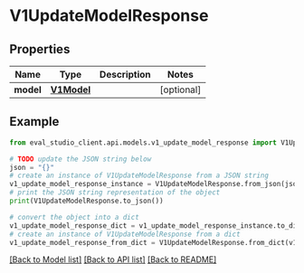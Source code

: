 # V1UpdateModelResponse


## Properties

Name | Type | Description | Notes
------------ | ------------- | ------------- | -------------
**model** | [**V1Model**](V1Model.md) |  | [optional] 

## Example

```python
from eval_studio_client.api.models.v1_update_model_response import V1UpdateModelResponse

# TODO update the JSON string below
json = "{}"
# create an instance of V1UpdateModelResponse from a JSON string
v1_update_model_response_instance = V1UpdateModelResponse.from_json(json)
# print the JSON string representation of the object
print(V1UpdateModelResponse.to_json())

# convert the object into a dict
v1_update_model_response_dict = v1_update_model_response_instance.to_dict()
# create an instance of V1UpdateModelResponse from a dict
v1_update_model_response_from_dict = V1UpdateModelResponse.from_dict(v1_update_model_response_dict)
```
[[Back to Model list]](../README.md#documentation-for-models) [[Back to API list]](../README.md#documentation-for-api-endpoints) [[Back to README]](../README.md)


